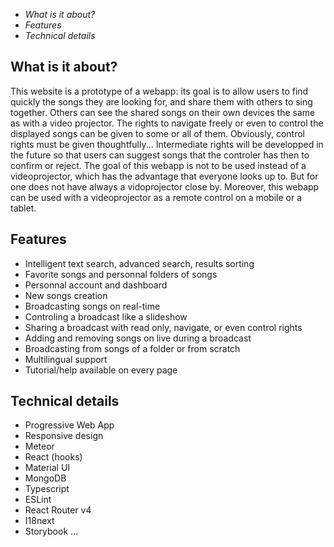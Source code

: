 * _What is it about?_
* _Features_
* _Technical details_

## What is it about?
This website is a prototype of a webapp: its goal is to allow users to find quickly the songs they are looking for, and share them with others to sing together. Others can see the shared songs on their own devices the same as with a video projector. The rights to navigate freely or even to control the displayed songs can be given to some or all of them.
Obviously, control rights must be given thoughtfully... Intermediate rights will be developped in the future so that users can suggest songs that the controler has then to confirm or reject.
The goal of this webapp is not to be used instead of a videoprojector, which has the advantage that everyone looks up to. But for one does not have always a vidoprojector close by. Moreover, this webapp can be used with a videoprojector as a remote control on a mobile or a tablet.


## Features
- Intelligent text search, advanced search, results sorting
- Favorite songs and personnal folders of songs
- Personnal account and dashboard
- New songs creation
- Broadcasting songs on real-time
- Controling a broadcast like a slideshow
- Sharing a broadcast with read only, navigate, or even control rights
- Adding and removing songs on live during a broadcast
- Broadcasting from songs of a folder or from scratch
- Multilingual support
- Tutorial/help available on every page

## Technical details
- Progressive Web App
- Responsive design
- Meteor
- React (hooks)
- Material UI
- MongoDB
- Typescript
- ESLint
- React Router v4
- I18next
- Storybook
...
